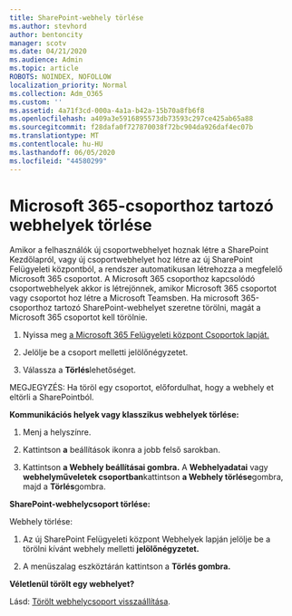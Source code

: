 ```yaml
---
title: SharePoint-webhely törlése
ms.author: stevhord
author: bentoncity
manager: scotv
ms.date: 04/21/2020
ms.audience: Admin
ms.topic: article
ROBOTS: NOINDEX, NOFOLLOW
localization_priority: Normal
ms.collection: Adm_O365
ms.custom: ''
ms.assetid: 4a71f3cd-000a-4a1a-b42a-15b70a8fb6f8
ms.openlocfilehash: a409a3e5916895573db73593c297ce425ab65a88
ms.sourcegitcommit: f28dafa0f727870038f72bc904da926daf4ec07b
ms.translationtype: MT
ms.contentlocale: hu-HU
ms.lasthandoff: 06/05/2020
ms.locfileid: "44580299"
---
```

# <a name="delete-sites-that-belong-to-a-microsoft-365-group"></a>Microsoft 365-csoporthoz tartozó webhelyek törlése

Amikor a felhasználók új csoportwebhelyet hoznak létre a SharePoint Kezdőlapról, vagy új csoportwebhelyet hoz létre az új SharePoint Felügyeleti központból, a rendszer automatikusan létrehozza a megfelelő Microsoft 365 csoportot. A Microsoft 365 csoporthoz kapcsolódó csoportwebhelyek akkor is létrejönnek, amikor Microsoft 365 csoportot vagy csoportot hoz létre a Microsoft Teamsben. Ha microsoft 365-csoporthoz tartozó SharePoint-webhelyet szeretne törölni, magát a Microsoft 365 csoportot kell törölnie. 
  
1. Nyissa meg [a Microsoft 365 Felügyeleti központ Csoportok lapját.](https://portal.office.com/adminportal/home#/groups)
    
2. Jelölje be a csoport melletti jelölőnégyzetet.
    
3. Válassza a **Törlés**lehetőséget.
    
MEGJEGYZÉS: Ha töröl egy csoportot, előfordulhat, hogy a webhely et eltörli a SharePointból.
  
**Kommunikációs helyek vagy klasszikus webhelyek törlése:**

1. Menj a helyszínre.
  
2. Kattintson **a** beállítások ikonra a jobb felső sarokban. 
  
3. Kattintson **a Webhely beállításai gombra.** A **Webhelyadatai** vagy **webhelyműveletek csoportban**kattintson **a Webhely törlése**gombra, majd a **Törlés**gombra.
  
**SharePoint-webhelycsoport törlése:**

Webhely törlése:
  
1. Az új SharePoint Felügyeleti központ Webhelyek lapján jelölje be a törölni kívánt webhely melletti **jelölőnégyzetet.** 
    
2. A menüszalag eszköztárán kattintson a **Törlés gombra.**
    
**Véletlenül törölt egy webhelyet?**

Lásd: [Törölt webhelycsoport visszaállítása](https://go.microsoft.com/fwlink/?linkid=867660).
  

